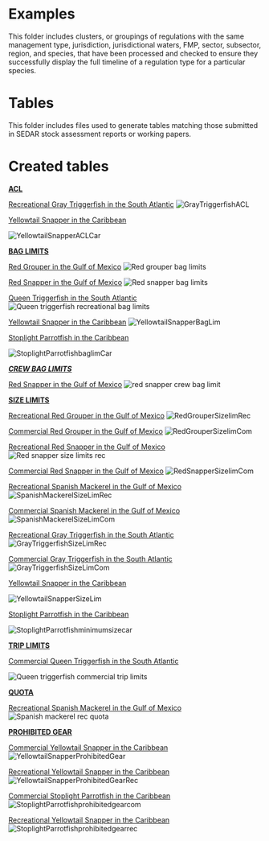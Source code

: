# Examples

This folder includes clusters, or groupings of regulations with the same management type, jurisdiction, jurisdictional waters, FMP, sector, subsector, region, and species, that have been processed and checked to ensure they successfully display the full timeline of a regulation type for a particular species. 

# Tables
This folder includes files used to generate tables matching those submitted in SEDAR stock assessment reports or working papers.

# Created tables

<ins>**ACL**</ins>

<ins>Recreational Gray Triggerfish in the South Atlantic</ins>
![GrayTriggerfishACL](https://github.com/SEFSC/SEFSC-ODM-Management-History/assets/115589280/f250660a-5566-4a64-8462-6d5c12b5c64c)

<ins>Yellowtail Snapper in the Caribbean</ins>

![YellowtailSnapperACLCar](https://github.com/SEFSC/SEFSC-ODM-Management-History/assets/115589280/990a237c-be26-4813-9ddb-cfbd461735ab)


<ins>**BAG LIMITS**</ins>

<ins>Red Grouper in the Gulf of Mexico</ins>
![Red grouper bag limits](https://github.com/SEFSC/SEFSC-ODM-Management-History/assets/115589280/9571e870-b5c3-44db-a481-b6c226990a43)

<ins>Red Snapper in the Gulf of Mexico</ins>
![Red snapper bag limits](https://github.com/SEFSC/SEFSC-ODM-Management-History/assets/115589280/0f45fa8f-f792-42b9-9527-ef2ff79d9215)

<ins>Queen Triggerfish in the South Atlantic</ins>
![Queen triggerfish recreational bag limits](https://github.com/SEFSC/SEFSC-ODM-Management-History/assets/115589280/7d68e79f-6eee-4480-800d-dd01220b1300)

<ins>Yellowtail Snapper in the Caribbean</ins>
![YellowtailSnapperBagLim](https://github.com/SEFSC/SEFSC-ODM-Management-History/assets/115589280/9ce7750b-55ed-41c1-89f6-173704e7e87b)

<ins>Stoplight Parrotfish in the Caribbean</ins>

![StoplightParrotfishbaglimCar](https://github.com/SEFSC/SEFSC-ODM-Management-History/assets/115589280/68c46578-8226-4b2d-a066-fb83908179f8)

<ins>***CREW BAG LIMITS***</ins>

<ins>Red Snapper in the Gulf of Mexico</ins>
![red snapper crew bag limit](https://github.com/SEFSC/SEFSC-ODM-Management-History/assets/115589280/dccba9ab-54df-45f9-b46c-845b07514e73)

<ins>**SIZE LIMITS**</ins> 

<ins>Recreational Red Grouper in the Gulf of Mexico</ins>
![RedGrouperSizelimRec](https://github.com/SEFSC/SEFSC-ODM-Management-History/assets/115589280/2772200a-1425-4246-b9c2-2f7598043a4f)

<ins>Commercial Red Grouper in the Gulf of Mexico</ins>
![RedGrouperSizelimCom](https://github.com/SEFSC/SEFSC-ODM-Management-History/assets/115589280/148f91c6-25ec-4498-bea8-e97dfe81574f)

<ins>Recreational Red Snapper in the Gulf of Mexico</ins>
![Red snapper size limits rec](https://github.com/SEFSC/SEFSC-ODM-Management-History/assets/115589280/7140dd05-0a5c-46c9-b505-185b99eb938f)

<ins>Commercial Red Snapper in the Gulf of Mexico</ins>
![RedSnapperSizelimCom](https://github.com/SEFSC/SEFSC-ODM-Management-History/assets/115589280/3af83c53-7ff9-4dd9-9d67-b2bd951f303c)

<ins>Recreational Spanish Mackerel in the Gulf of Mexico</ins>
![SpanishMackerelSizeLimRec](https://github.com/SEFSC/SEFSC-ODM-Management-History/assets/115589280/72f258d8-c935-4e59-a59b-76391f16d09d)

<ins>Commercial Spanish Mackerel in the Gulf of Mexico</ins>
![SpanishMackerelSizeLimCom](https://github.com/SEFSC/SEFSC-ODM-Management-History/assets/115589280/4a22b1bc-4bb2-4718-b2f1-7064cfe60411)

<ins>Recreational Gray Triggerfish in the South Atlantic</ins>
![GrayTriggerfishSizeLimRec](https://github.com/SEFSC/SEFSC-ODM-Management-History/assets/115589280/45f3690f-9110-4064-b4e5-52b695068918)

<ins>Commercial Gray Triggerfish in the South Atlantic</ins>
![GrayTriggerfishSizeLimCom](https://github.com/SEFSC/SEFSC-ODM-Management-History/assets/115589280/33e13d2d-d206-4f78-89ba-8be388840efa)

<ins>Yellowtail Snapper in the Caribbean</ins>

![YellowtailSnapperSizeLim](https://github.com/SEFSC/SEFSC-ODM-Management-History/assets/115589280/bd6fa3ef-ebe3-488b-9815-4e400ba6dbf2)

<ins>Stoplight Parrotfish in the Caribbean</ins>

![StoplightParrotfishminimumsizecar](https://github.com/SEFSC/SEFSC-ODM-Management-History/assets/115589280/4b61e870-1d4d-49cf-adb8-1cf3de481548)


<ins>**TRIP LIMITS**</ins>

<ins>Commercial Queen Triggerfish in the South Atlantic</ins>

![Queen triggerfish commercial trip limits](https://github.com/SEFSC/SEFSC-ODM-Management-History/assets/115589280/77c00749-b99a-4f2e-9bff-e3a9151421d1)

<ins>**QUOTA**</ins>

<ins>Recreational Spanish Mackerel in the Gulf of Mexico</ins>
![Spanish mackerel rec quota](https://github.com/SEFSC/SEFSC-ODM-Management-History/assets/115589280/58c587ac-484f-4c29-9ab6-cdea888de46c)

<ins>**PROHIBITED GEAR**</ins>

<ins>Commercial Yellowtail Snapper in the Caribbean</ins>
![YellowtailSnapperProhibitedGear](https://github.com/SEFSC/SEFSC-ODM-Management-History/assets/115589280/7eea6a67-7e24-4585-b375-934dc205b817)

<ins>Recreational Yellowtail Snapper in the Caribbean</ins>
![YellowtailSnapperProhibitedGearRec](https://github.com/SEFSC/SEFSC-ODM-Management-History/assets/115589280/8bbe6cd0-0e9f-460a-a4a0-c80598925c6d)

<ins>Commercial Stoplight Parrotfish in the Caribbean</ins>
![StoplightParrotfishprohibitedgearcom](https://github.com/SEFSC/SEFSC-ODM-Management-History/assets/115589280/bee22e1e-82f6-4afb-be45-e9151c80c63a)

<ins>Recreational Yellowtail Snapper in the Caribbean</ins>
![StoplightParrotfishprohibitedgearrec](https://github.com/SEFSC/SEFSC-ODM-Management-History/assets/115589280/2c1fe7e1-c709-4568-b3de-2e93169586f6)

